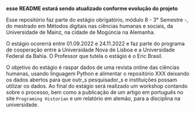 **esse README estará sendo atualizado conforme evolução do projeto**

Esse repositório faz parte do estágio obrigatório, módulo 8 - 3° Semestre -, do mestrado em Métodos digitais nas ciências humanas e sociais, da Universidade de Mainz, na cidade de Mogúncia na Alemanha. 

O estágio ocorerrá entre 01.09.2022 e 24.11.2022 e faz parte do programa de cooperação entre a Universidade Nova de Lisboa e a Universidade Federal da Bahia. O Professor que tutela o estágio é o Eric Brasil. 

O objetivo do estágio é raspar dados de uma revista online das ciências humanas, usando linguagem Python e alimentar o repositório XXX deixando os dados abertos para que outr_s pesquisador_s e instituições possam utilizar os dados. Ao final do estágio será realizado um workshop contando sobre o processo, bem como a publicação de um artigo em português no site `Programing Historian` e um relatório em alemão, para a disciplina na universidade.
